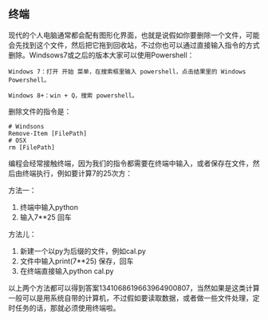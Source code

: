 ## 终端
现代的个人电脑通常都会配有图形化界面，也就是说假如你要删除一个文件，可能会先找到这个文件，然后把它拖到回收站，不过你也可以通过直接输入指令的方式删除。Windsows7或之后的版本大家可以使用Powershell：

    Windows 7：打开 开始 菜单，在搜索框里输入 powershell，点击结果里的 Windows Powershell。

    Windows 8+：win + Q，搜索 powershell。

删除文件的指令是：

    # Windsons
    Remove-Item [FilePath]
    # OSX
    rm [FilePath]


编程会经常接触终端，因为我们的指令都需要在终端中输入，或者保存在文件，然后由终端执行，例如要计算7的25次方：

方法一：

1. 终端中输入python
2. 输入7**25 回车

方法儿：

1. 新建一个以py为后缀的文件，例如cal.py
2. 文件中输入print(7**25) 保存，回车
3. 在终端直接输入python cal.py 

以上两个方法都可以得到答案1341068619663964900807，当然如果是这类计算一般可以是用系统自带的计算机，不过假如要读取数据，或者做一些文件处理，定时任务的话，那就必须使用终端啦。
